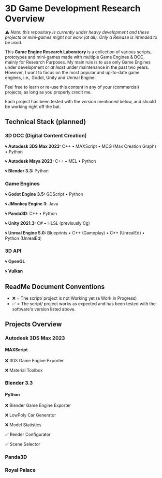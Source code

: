 [//]: # (Yoann AMAR ASSOULINE - GOLDANNIYATECH)
[//]: # (https://github.com/Goldanniyatech/Game-Development_Lab)

# 3D Game Development Research Overview

⚠️ *Note: this repository is currently under heavy development and these projects or mini-games might not work (at all). Only a Release is intended to be used.* 

This **Game Engine Research Laboratory** is a collection of various scripts, prototypes and mini-games made with multiple Game Engines & DCC, mainly for Research Purposes. My main rule is to use only Game Engines under development or *at least* under maintenance in the past two years. However, I want to focus on the most popular and up-to-date game engines, i.e., Godot, Unity and Unreal Engine.

Feel free to learn or re-use this content in any of your (commercial) projects, as long as you properly credit me.

Each project has been tested with the *version* mentioned below, and should be working right off the bat.

## Technical Stack (planned) 

### 3D DCC (Digital Content Creation)

🌀 **Autodesk 3DS Max 2023:** C++ • MAXScript • MCG (Max Creation Graph) • Python

🌀 **Autodesk Maya 2023:** C++ • MEL • Python

🌀 **Blender 3.3:** Python

### Game Engines

🌀 **Godot Engine 3.5:** GDScript • Python

🌀 **JMonkey Engine 3**: Java

🌀 **Panda3D**: C++ • Python

🌀 **Unity 2021.3:** C# • HLSL (previously Cg)

🌀 **Unreal Engine 5.0:** Blueprints • C++ (Gameplay) • C++ (UnrealEd) • Python (UnrealEd)

### 3D API

🌀 **OpenGL**

🌀 **Vulkan**

## ReadMe Document Conventions

* :x: = The script/ project is not Working yet (a Work in Progress)
* :white_check_mark: = The script/ project works as expected and has been tested with the software's version listed above.

## Projects Overview

### **Autodesk 3DS Max 2023**

#### MAXScript

:x: 3DS Game Engine Exporter

:x: Material Toolbox

<!-- #### Python -->

<!-- ### **Autodesk Maya 2023** -->

<!-- #### MEL -->

<!-- #### Python -->

### **Blender 3.3**

#### Python

:x: Blender Game Engine Exporter

:x: LowPoly Car Generator

:x: Model Statistics

:white_check_mark: Render Configurator

:white_check_mark: Scene Selector

<!-- ### **Godot Engine 3.5** -->

<!-- #### GDScript -->

### Panda3D

### Royal Palace

<!-- ### **Unity 2021.3** -->

<!-- ### **Unreal Engine 5.0** -->

<!-- #### Python -->
